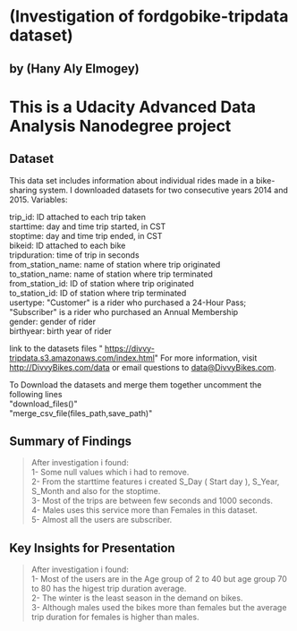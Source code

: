 # (Investigation of fordgobike-tripdata dataset)
## by (Hany Aly Elmogey)


# This is a Udacity Advanced Data Analysis Nanodegree project

## Dataset

This data set includes information about individual rides made in a bike-sharing system. I downloaded datasets for two consecutive years 2014 and 2015. Variables:

trip_id: ID attached to each trip taken<br />
starttime: day and time trip started, in CST<br />
stoptime: day and time trip ended, in CST<br />
bikeid: ID attached to each bike<br />
tripduration: time of trip in seconds<br />
from_station_name: name of station where trip originated<br />
to_station_name: name of station where trip terminated<br />
from_station_id: ID of station where trip originated<br />
to_station_id: ID of station where trip terminated<br />
usertype: "Customer" is a rider who purchased a 24-Hour Pass; "Subscriber" is a rider who purchased an Annual Membership<br />
gender: gender of rider<br />
birthyear: birth year of rider<br />

link to the datasets files " https://divvy-tripdata.s3.amazonaws.com/index.html" For more information, visit http://DivvyBikes.com/data or email questions to data@DivvyBikes.com.

To Download the datasets and merge them together uncomment the following lines<br />
"download_files()"<br />
"merge_csv_file(files_path,save_path)"<br />

## Summary of Findings

> After investigation i found:<br />
1- Some null values which i had to remove.<br />
2- From the starttime features i created S_Day ( Start day ), S_Year, S_Month and also for the stoptime.<br />
3- Most of the trips are between few seconds and 1000 seconds.<br />
4- Males uses this service more than Females in this dataset.<br />
5- Almost all the users are subscriber.<br />



## Key Insights for Presentation

> After investigation i found:<br />
1- Most of the users are in the Age group of 2 to 40 but age group 70 to 80 has the higest trip duration average.<br />
2- The winter is the least season in the demand on bikes.<br />
3- Although males used the bikes more than females but the average trip duration for females is higher than males.<br />


